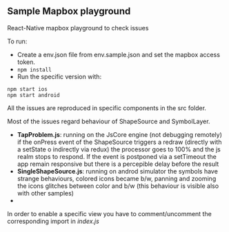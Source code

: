 ## Sample Mapbox playground

React-Native mapbox playground to check issues 


To run:

* Create a env.json file from env.sample.json and set the mapbox access token.
* `npm install`
* Run the specific version with:

```
npm start ios
npm start android
```

All the issues are reproduced in specific components in the src folder.

Most of the issues regard behaviour of ShapeSource and SymbolLayer.

* **TapProblem.js**: running on the JsCore engine (not debugging remotely) if the onPress event 
  of the ShapeSource triggers a redraw (directly with a setState o indirectly via redux) the processor
  goes to 100% and the js realm stops to respond. If the event is postponed via a setTimeout the app
  remain responsive but there is a percepible delay before the result
* **SingleShapeSource.js**: running on androd simulator the symbols have strange behaviours, 
  colored icons became b/w, panning and zooming the icons glitches between color and b/w
  (this behaviour is visible also with other samples)
*  


In order to enable a specific view you have 
to comment/uncomment the corresponding import in _index.js_   